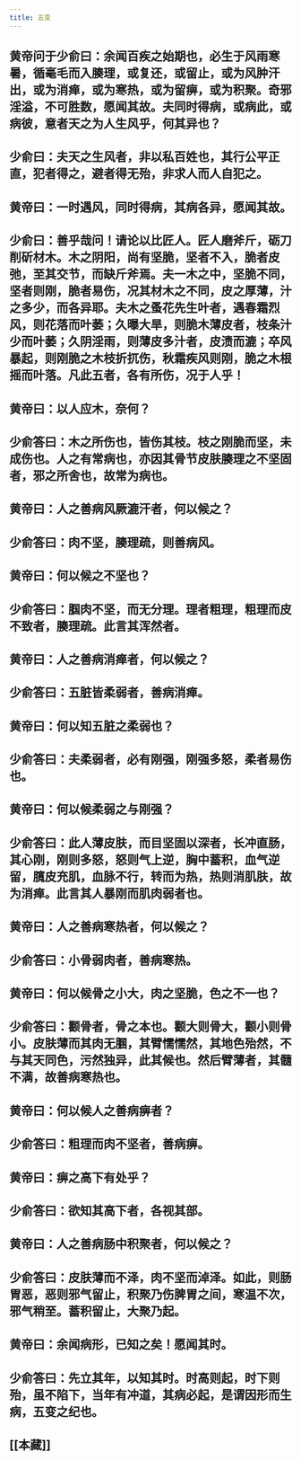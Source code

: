 ```yaml
---
title: 五变
---
```


## 黄帝问于少俞曰：余闻百疾之始期也，必生于风雨寒暑，循毫毛而入腠理，或复还，或留止，或为风肿汗出，或为消瘅，或为寒热，或为留痹，或为积聚。奇邪淫溢，不可胜数，愿闻其故。夫同时得病，或病此，或病彼，意者天之为人生风乎，何其异也？
## 少俞曰：夫天之生风者，非以私百姓也，其行公平正直，犯者得之，避者得无殆，非求人而人自犯之。
## 黄帝曰：一时遇风，同时得病，其病各异，愿闻其故。
## 少俞曰：善乎哉问！请论以比匠人。匠人磨斧斤，砺刀削斫材木。木之阴阳，尚有坚脆，坚者不入，脆者皮弛，至其交节，而缺斤斧焉。夫一木之中，坚脆不同，坚者则刚，脆者易伤，况其材木之不同，皮之厚薄，汁之多少，而各异耶。夫木之蚤花先生叶者，遇春霜烈风，则花落而叶萎；久曝大旱，则脆木薄皮者，枝条汁少而叶萎；久阴淫雨，则薄皮多汁者，皮渍而漉；卒风暴起，则刚脆之木枝折扤伤，秋霜疾风则刚，脆之木根摇而叶落。凡此五者，各有所伤，况于人乎！
## 黄帝曰：以人应木，奈何？
## 少俞答曰：木之所伤也，皆伤其枝。枝之刚脆而坚，未成伤也。人之有常病也，亦因其骨节皮肤腠理之不坚固者，邪之所舍也，故常为病也。
## 黄帝曰：人之善病风厥漉汗者，何以候之？
## 少俞答曰：肉不坚，腠理疏，则善病风。
## 黄帝曰：何以候之不坚也？
## 少俞答曰：腘肉不坚，而无分理。理者粗理，粗理而皮不致者，腠理疏。此言其浑然者。
## 黄帝曰：人之善病消瘅者，何以候之？
## 少俞答曰：五脏皆柔弱者，善病消瘅。
## 黄帝曰：何以知五脏之柔弱也？
## 少俞答曰：夫柔弱者，必有刚强，刚强多怒，柔者易伤也。
## 黄帝曰：何以候柔弱之与刚强？
## 少俞答曰：此人薄皮肤，而目坚固以深者，长冲直肠，其心刚，刚则多怒，怒则气上逆，胸中蓄积，血气逆留，臗皮充肌，血脉不行，转而为热，热则消肌肤，故为消瘅。此言其人暴刚而肌肉弱者也。
## 黄帝曰：人之善病寒热者，何以候之？
## 少俞答曰：小骨弱肉者，善病寒热。
## 黄帝曰：何以候骨之小大，肉之坚脆，色之不一也？
## 少俞答曰：颧骨者，骨之本也。颧大则骨大，颧小则骨小。皮肤薄而其肉无䐃，其臂懦懦然，其地色殆然，不与其天同色，污然独异，此其候也。然后臂薄者，其髓不满，故善病寒热也。
## 黄帝曰：何以候人之善病痹者？
## 少俞答曰：粗理而肉不坚者，善病痹。
## 黄帝曰：痹之高下有处乎？
## 少俞答曰：欲知其高下者，各视其部。
## 黄帝曰：人之善病肠中积聚者，何以候之？
## 少俞答曰：皮肤薄而不泽，肉不坚而淖泽。如此，则肠胃恶，恶则邪气留止，积聚乃伤脾胃之间，寒温不次，邪气稍至。蓄积留止，大聚乃起。
## 黄帝曰：余闻病形，已知之矣！愿闻其时。
## 少俞答曰：先立其年，以知其时。时高则起，时下则殆，虽不陷下，当年有冲道，其病必起，是谓因形而生病，五变之纪也。
## [[本藏]]
